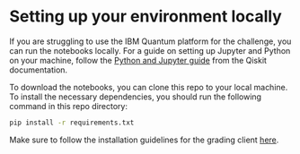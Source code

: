 # Setting up your environment locally

If you are struggling to use the IBM Quantum platform for the challenge, you can run the notebooks locally. For a guide on setting up Jupyter and Python on your machine, follow the [Python and Jupyter guide](https://qiskit.org/textbook/ch-prerequisites/python-and-jupyter-notebooks.html) from the Qiskit documentation.

To download the notebooks, you can clone this repo to your local machine. To install the necessary dependencies, you should run the following command in this repo directory:

```bash
pip install -r requirements.txt
```

Make sure to follow the installation guidelines for the grading client [here](https://github.com/qiskit-community/Quantum-Challenge-Grader).